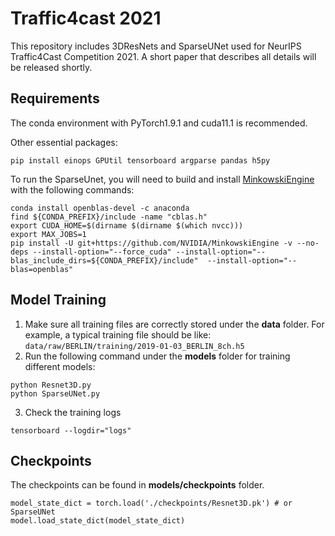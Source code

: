 # Traffic4cast 2021
This repository includes 3DResNets and SparseUNet used for NeurIPS Traffic4Cast Competition 2021. A short paper that describes all details will be released shortly.

## Requirements
The conda environment with PyTorch1.9.1 and cuda11.1 is recommended.

Other essential packages:
```
pip install einops GPUtil tensorboard argparse pandas h5py
```
To run the SparseUnet, you will need to build and install [MinkowskiEngine](https://github.com/NVIDIA/MinkowskiEngine/tree/master/MinkowskiEngine) with the following commands:
```
conda install openblas-devel -c anaconda
find ${CONDA_PREFIX}/include -name "cblas.h"
export CUDA_HOME=$(dirname $(dirname $(which nvcc)))
export MAX_JOBS=1
pip install -U git+https://github.com/NVIDIA/MinkowskiEngine -v --no-deps --install-option="--force_cuda" --install-option="--blas_include_dirs=${CONDA_PREFIX}/include"  --install-option="--blas=openblas"
```
## Model Training
1. Make sure all training files are correctly stored under the **data** folder. For example, a typical training file should be like: `data/raw/BERLIN/training/2019-01-03_BERLIN_8ch.h5`
2. Run the following command under the **models** folder for training different models:
```
python Resnet3D.py
python SparseUNet.py
```
3. Check the training logs
```
tensorboard --logdir="logs"
```
## Checkpoints
The checkpoints can be found in **models/checkpoints** folder.
```
model_state_dict = torch.load('./checkpoints/Resnet3D.pk') # or SparseUNet
model.load_state_dict(model_state_dict)
```
